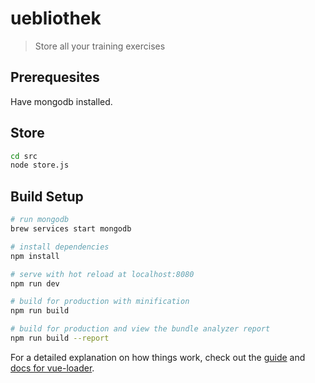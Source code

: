 # uebliothek

> Store all your training exercises

## Prerequesites
Have mongodb installed.

## Store
``` bash
cd src
node store.js
```

## Build Setup

``` bash
# run mongodb
brew services start mongodb

# install dependencies
npm install

# serve with hot reload at localhost:8080
npm run dev

# build for production with minification
npm run build

# build for production and view the bundle analyzer report
npm run build --report
```

For a detailed explanation on how things work, check out the [guide](http://vuejs-templates.github.io/webpack/) and [docs for vue-loader](http://vuejs.github.io/vue-loader).
